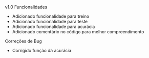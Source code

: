 v1.0
Funcionalidades
* Adicionado funcionalidade para treino
* Adicionado funcionalidade para teste
* Adicionado funcionalidade para acurácia 
* Adicionado comentário no código para melhor compreendimento

Correções de Bug
* Corrigido função da acurácia
